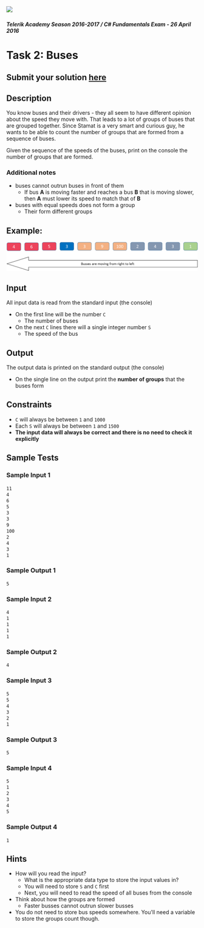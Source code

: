 <img src="https://raw.githubusercontent.com/TelerikAcademy/Common/master/logos/telerik-header-logo.png" />

#### _Telerik Academy Season 2016-2017 / C# Fundamentals Exam - 26 April 2016_

# Task 2: Buses

## Submit your solution [here](http://bgcoder.com/Contests/Practice/Index/337#1)

## Description

You know buses and their drivers - they all seem to have different opinion about the speed they move with. That leads to a lot of groups of buses that are grouped together. Since Stamat is a very smart and curious guy, he wants to be able to count the number of groups that are formed from a sequence of buses.

Given the sequence of the speeds of the buses, print on the console the number of groups that are formed.

### Additional notes

- buses cannot outrun buses in front of them
  - If bus **A** is moving faster and reaches a bus **B** that is moving slower, then **A** must lower its speed to match that of **B**
- buses with equal speeds does not form a group
  - Their form different groups

##  Example:

![busses example](imgs/example.png)

## Input

All input data is read from the standard input (the console)

- On the first line will be the number `C`
  - The number of buses
- On the next `C` lines there will a single integer number `S`
  - The speed of the bus

## Output

The output data is printed on the standard output (the console)

- On the single line on the output print the **number of groups** that the buses form

## Constraints

- `C` will always be between `1` and `1000`
- Each `S` will always be between `1` and `1500`
- **The input data will always be correct and there is no need to check it explicitly**

## Sample Tests

### Sample Input 1

```
11
4
6
5
3
3
9
100
2
4
3
1
```

### Sample Output 1

```
5
```

### Sample Input 2

```
4
1
1
1
1
```

### Sample Output 2

```
4
```

### Sample Input 3

```
5
5
4
3
2
1
```

### Sample Output 3

```
5
```

### Sample Input 4

```
5
1
2
3
4
5
```

### Sample Output 4

```
1
```

## Hints
- How will you read the input?
  - What is the appropriate data type to store the input values in?
  - You will need to store `S` and `C` first
  - Next, you will need to read the speed of all buses from the console
- Think about how the groups are formed 
  - Faster busses cannot outrun slower busses
- You do not need to store bus speeds somewhere. You'll need a variable to store the groups count though.

